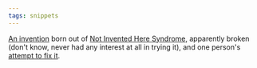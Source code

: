 ```yaml
---
tags: snippets
---
```


[An invention](https://github.com/mojombo/egitd) born out of [Not Invented Here Syndrome](http://en.wikipedia.org/wiki/Not_Invented_Here), apparently broken (don't know, never had any interest at all in trying it), and one person's [attempt to fix it](http://andrew.hijacked.us/article/324/optimizing-egitd-introduction).
